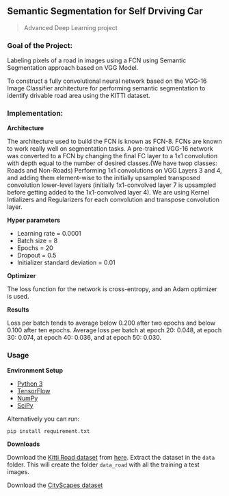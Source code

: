 ## Semantic Segmentation for Self Drviving Car 
>Advanced Deep Learning project


### Goal of the Project:

Labeling pixels of a road in images using a FCN using Semantic Segmentation approach based on VGG Model.

To construct a fully convolutional neural network based on the VGG-16 Image Classifier architecture for performing semantic segmentation to identify drivable road area using the KITTI dataset.

### Implementation:

**Architecture**

The architecture used to build the FCN is known as FCN-8. FCNs are known to work really well on segmentation tasks.
A pre-trained VGG-16 network was converted to a FCN by changing the final FC layer to a 1x1 convolution with depth equal to the number of desired classes.(We have twop classes: Roads and Non-Roads)
Performing 1x1 convolutions on VGG Layers 3 and 4, and adding them element-wise to the initially upsampled transposed convolution lower-level layers (initially 1x1-convolved layer 7 is upsampled before getting added to the 1x1-convolved layer 4). We are using Kernel Intializers and Regularizers for each convolution and transpose convolution layer.

**Hyper parameters**
- Learning rate = 0.0001
- Batch size = 8
- Epochs = 20
- Dropout = 0.5
- Initializer standard deviation = 0.01

**Optimizer**

The loss function for the network is cross-entropy, and an Adam optimizer is used.

**Results**

Loss per batch tends to average below 0.200 after two epochs and below 0.100 after ten epochs. Average loss per batch at epoch 20: 0.048, at epoch 30: 0.074, at epoch 40: 0.036, and at epoch 50: 0.030.

### Usage
**Environment Setup**

 - [Python 3](https://www.python.org/)
 - [TensorFlow](https://www.tensorflow.org/)
 - [NumPy](http://www.numpy.org/)
 - [SciPy](https://www.scipy.org/)
 
 Alternatively you can run:
 
`pip install requirement.txt`

**Downloads**

Download the [Kitti Road dataset](http://www.cvlibs.net/datasets/kitti/eval_road.php) from [here](http://www.cvlibs.net/download.php?file=data_road.zip).  Extract the dataset in the `data` folder.  This will create the folder `data_road` with all the training a test images.

Download the [CityScapes dataset](https://www.cityscapes-dataset.com/)
